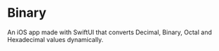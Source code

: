 # Binary

An iOS app made with SwiftUI that converts Decimal, Binary, Octal and Hexadecimal values dynamically.
